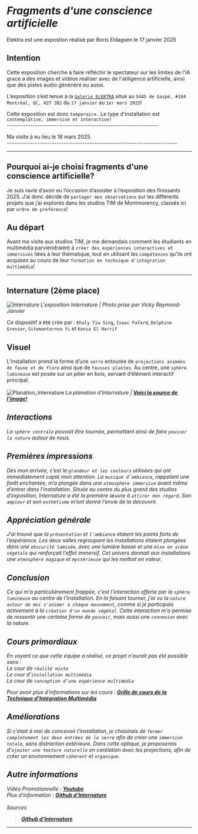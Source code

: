 # *Fragments d'une conscience artificielle*
Elektra est une expostion réalisé par Boris Eldagsen le 17 janvier 2025

## Intention
Cette exposition cherche à faire réfléchir le spectateur sur les limites de l'IA grace a des images et vidéos realiser avec de l'atiligence artificielle, ainsi que des pistes audio génénéré eu aussi. 


>
L’exposition s’est tenue à la <ins>`Galerie ELEKTRA`</ins> situé au `5445 de Gaspé, #104
Montréal, QC, H2T 3B2` du `17 janvier` au `1er mars 2025`! <br>

Cette exposition est donc `temporaire.` Le type d'installation est `contemplative, immersive et interactive!` <br> ----------------------------------------------------------------

Ma visite à eu lieu le 18 mars 2025.<br> ------------------------------------------------------------------------

***

## Pourquoi ai-je choisi fragments d'une conscience artificielle?

Je suis ravie d’avoir eu l’occasion d’assister à l’exposition des finissants 2025. J’ai donc décidé de `partager mes observations` sur les différents projets que j’ai explorés dans les studios TIM de Montmorency, classés ici par `ordre de préférence`!

## Au départ

Avant ma visite aux studios TIM, je me demandais comment les étudiants en multimédia parviendraient à `créer des expériences interactives et immersives` liées à leur thématique, tout en utilisant les `compétences` qu'ils ont acquises au cours de leur `formation en technique d'intégration multimédia`!

***

















































## Internature (2ème place)
![Internature](medias/internature.jpg)
<i>L'exposition Internature | Photo prise par Vicky Raymond-Janvier</i>

Ce dispositif a été crée par : `Khaly Tia Sing`, `Isaac Fafard`, `Delphine Grenier`, `Sitemonternna Yi` et `Kenza El Harrif`


## Visuel
L’installation prend la forme d’une `serre` entourée de `projections animées de faune et de flore` ainsi que de `fausses plantes`. Au centre, une `sphère lumineuse` est posée sur un pilier en bois, servant d’élément interactif principal.<br><br>
![Planation_Internature](medias/plantation_internature.jpg)
<i>La planation d'Internature | **[Voici la source de l'image!](https://tprangers.github.io/internature/#/30_production/60_plantation/)** <i>

## Interactions
La `sphère centrale` pouvait être tournée, permettant ainsi de faire `pousser la nature` autour de nous.

## Premières impressions
Dès mon arrivée, c’est la `grandeur et les couleurs` utilisées qui ont immédiatement capté mon attention. La `musique d’ambiance`, rappelant une forêt enchantée, m’a plongée dans une `atmosphère immersive` avant même d’entrer dans l’installation.
Située au centre du plus grand des studios d’exposition, Internature a été la première œuvre à `attirer mon regard`. Son `ampleur` et son `esthétisme` m’ont donné l’envie de la découvrir.

## Appréciation générale
J’ai trouvé que la `présentation` et `l’ambiance` étaient les points forts de l’expérience. Les deux salles regroupant les installations étaient plongées dans une `obscurité tamisée`, avec une lumière basse et une `mise en scène végétale` qui renforçait l’effet immersif. Cet univers donnait aux installations une `atmosphère magique` et `mystérieuse` qui les mettait en valeur.

## Conclusion
Ce qui m'a particulièrement frappée, c'est l'interaction offerte par la `sphère lumineuse` au centre de l'installation. En la faisant tourner, j'ai vu la `nature autour de moi s'animer à chaque mouvement`, comme si je participais activement à la `création d'un monde végétal`. Cette interaction m'a permise de ressentir une certaine forme de `pouvoir`, mais aussi une `connexion` avec la nature.

## Cours primordiaux
En voyant ce que cette équipe a réalisé, ce projet n'aurait pas été possible sans :<br>
Le cour de `réalité mixte`<br>
Le cour d'`installation multimédia`<br>
Le cour de `conception d’une expérience multimédia`<br>

Pour avoir plus d'informations sur les cours : **[Grille de cours de la Technique d'Intégration Multimédia](https://www.cmontmorency.qc.ca/programmes/nos-programmes-detudes/techniques/techniques-dintegration-multimedia/grille-de-cours/)**

## Améliorations
Si c'était à moi de concevoir l'installation, je choisirais de `fermer complètement les deux entrées de la serre` afin de créer une `immersion totale`, sans distraction extérieure. Dans cette optique, je proposerais d’`ajouter une texture naturelle` en corélation avec les projections, afin de créer un environnement `cohérent` et `organique`.

## Autre informations
Vidéo Promotionnelle : **[Youtube](https://www.youtube.com/watch?v=vxIGUEq9AZg&t=1s)** <br>
Plus d'information : **[Github d'Internature](https://tprangers.github.io/internature/#)** <br><br>
Sources
> **[Github d'Internature](https://tprangers.github.io/internature/#)**

***

